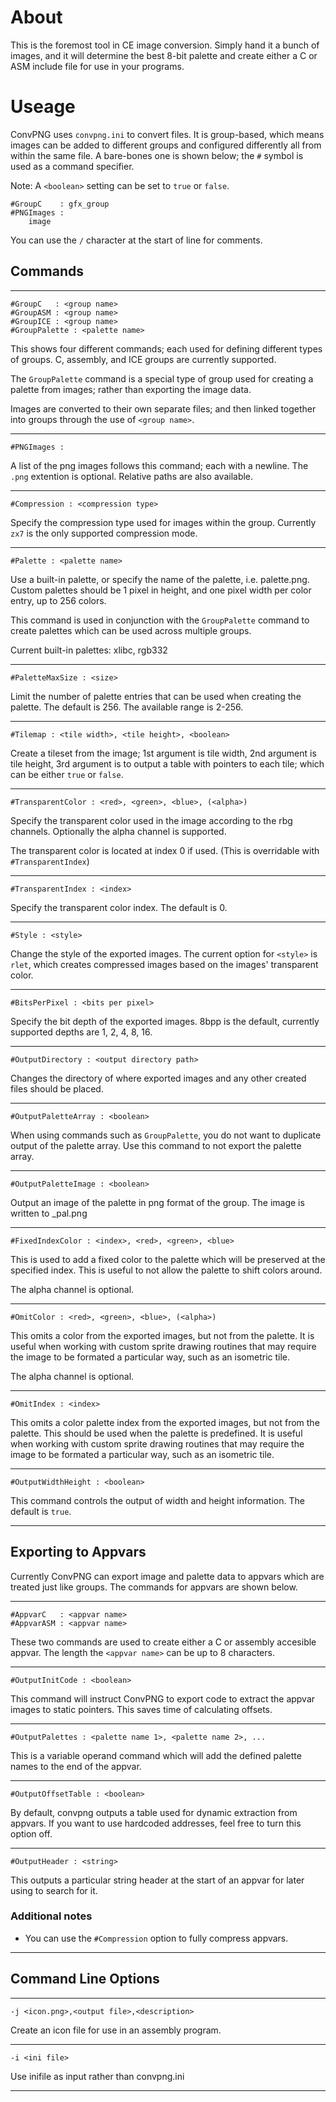 # About

This is the foremost tool in CE image conversion. Simply hand it a bunch of images, and it will determine the best 8-bit palette and create either a C or ASM include file for use in your programs.

# Useage

ConvPNG uses `convpng.ini` to convert files. It is group-based, which means images can be added to different groups and configured differently all from within the same file. A bare-bones one is shown below; the `#` symbol is used as a command specifier.

Note: A `<boolean>` setting can be set to `true` or `false`.

    #GroupC    : gfx_group
    #PNGImages :
        image

You can use the `/` character at the start of line for comments.

## Commands

----

    #GroupC   : <group name>
    #GroupASM : <group name>
    #GroupICE : <group name>
    #GroupPalette : <palette name>

This shows four different commands; each used for defining different types of groups. C, assembly, and ICE groups are currently supported.

The `GroupPalette` command is a special type of group used for creating a palette from images; rather than exporting the image data.

Images are converted to their own separate files; and then linked together into groups through the use of `<group name>`.

----

    #PNGImages :

A list of the png images follows this command; each with a newline. The `.png` extention is optional. Relative paths are also available.

----

    #Compression : <compression type>

Specify the compression type used for images within the group. Currently `zx7` is the only supported compression mode.

----

    #Palette : <palette name>

Use a built-in palette, or specify the name of the palette, i.e. palette.png. Custom palettes should be 1 pixel in height, and one pixel width per color entry, up to 256 colors.

This command is used in conjunction with the `GroupPalette` command to create palettes which can be used across multiple groups.

Current built-in palettes: xlibc, rgb332

----

    #PaletteMaxSize : <size>

Limit the number of palette entries that can be used when creating the palette. The default is 256. The available range is 2-256.

----

    #Tilemap : <tile width>, <tile height>, <boolean>

Create a tileset from the image; 1st argument is tile width, 2nd argument is tile height, 3rd argument is to output a table with pointers to each tile; which can be either `true` or `false`.

----

    #TransparentColor : <red>, <green>, <blue>, (<alpha>)

Specify the transparent color used in the image according to the rbg channels. Optionally the alpha channel is supported.

The transparent color is located at index 0 if used. (This is overridable with `#TransparentIndex`)

----

    #TransparentIndex : <index>

Specify the transparent color index. The default is 0.

----

    #Style : <style>

Change the style of the exported images. The current option for `<style>` is `rlet`, which creates compressed images based on the images' transparent color.

----

    #BitsPerPixel : <bits per pixel>

Specify the bit depth of the exported images. 8bpp is the default, currently supported depths are 1, 2, 4, 8, 16.

----

    #OutputDirectory : <output directory path>

Changes the directory of where exported images and any other created files should be placed.

----

    #OutputPaletteArray : <boolean>

When using commands such as `GroupPalette`, you do not want to duplicate output of the palette array. Use this command to not export the palette array.

---

    #OutputPaletteImage : <boolean>

Output an image of the palette in png format of the group. The image is written to <group name>_pal.png

----

    #FixedIndexColor : <index>, <red>, <green>, <blue>

This is used to add a fixed color to the palette which will be preserved at the specified index. This is useful to not allow the palette to shift colors around.

The alpha channel is optional.

----

    #OmitColor : <red>, <green>, <blue>, (<alpha>)

This omits a color from the exported images, but not from the palette. It is useful when working with custom sprite drawing routines that may require the image to be formated a particular way, such as an isometric tile.

The alpha channel is optional.

----

    #OmitIndex : <index>

This omits a color palette index from the exported images, but not from the palette. This should be used when the palette is predefined. It is useful when working with custom sprite drawing routines that may require the image to be formated a particular way, such as an isometric tile.

----

    #OutputWidthHeight : <boolean>

This command controls the output of width and height information. The default is `true`.

---

## Exporting to Appvars

Currently ConvPNG can export image and palette data to appvars which are treated just like groups. The commands for appvars are shown below.

---

    #AppvarC   : <appvar name>
    #AppvarASM : <appvar name>

These two commands are used to create either a C or assembly accesible appvar. The length the `<appvar name>` can be up to 8 characters.

----

    #OutputInitCode : <boolean>

This command will instruct ConvPNG to export code to extract the appvar images to static pointers. This saves time of calculating offsets.

----

    #OutputPalettes : <palette name 1>, <palette name 2>, ...

This is a variable operand command which will add the defined palette names to the end of the appvar.

---

    #OutputOffsetTable : <boolean>

By default, convpng outputs a table used for dynamic extraction from appvars. If you want to use hardcoded addresses, feel free to turn this option off.

---

    #OutputHeader : <string>

This outputs a particular string header at the start of an appvar for later using to search for it.

### Additional notes

* You can use the `#Compression` option to fully compress appvars.

---

## Command Line Options

---

    -j <icon.png>,<output file>,<description>

Create an icon file for use in an assembly program.

---

    -i <ini file>

Use inifile as input rather than convpng.ini

---
